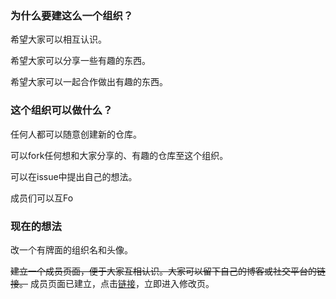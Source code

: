 ### 为什么要建这么一个组织？

希望大家可以相互认识。

希望大家可以分享一些有趣的东西。

希望大家可以一起合作做出有趣的东西。

### 这个组织可以做什么？

任何人都可以随意创建新的仓库。

可以fork任何想和大家分享的、有趣的仓库至这个组织。

可以在issue中提出自己的想法。

成员们可以互Fo

### 现在的想法

改一个有牌面的组织名和头像。

<s>建立一个成员页面，便于大家互相认识。大家可以留下自己的博客或社交平台的链接。</s>
成员页面已建立，点击[链接](https://github.com/curdbin/introduction/edit/master/members.md)，立即进入修改页。
